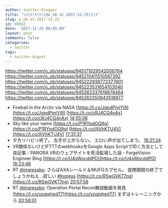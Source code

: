 ```yaml
---
author: twitter-blogger
title: "\n\t\t\t\t@o_ob at 2017-12-25\t\t"
slug: o_ob-at-2017-12-25
id: 40942
date: '2017-12-25 00:05:00'
layout: post
comments: false
categories:
  - twitter
tags:
  - twitter-digest
---
```


https://twitter.com/o_ob/statuses/945171029542006784 https://twitter.com/o_ob/statuses/945210411510587392 https://twitter.com/o_ob/statuses/945222938772377601 https://twitter.com/o_ob/statuses/945223531654103040 https://twitter.com/o_ob/statuses/945262337618878464 https://twitter.com/o_ob/statuses/945262350843518977  

*   Fireball in the Arctic via NASA [https://t.co/JgpdPmjYj9](https://t.co/JgpdPmjYj9) [https://t.co/cRJ4CQ4nAx](https://t.co/cRJ4CQ4nAx) [14:55:08](https://twitter.com/o_ob/statuses/945171029542006784)
*   Sky like your name [https://t.co/P1RYpdOQ9q](https://t.co/P1RYpdOQ9q) [https://t.co/jIjVhKTU4V](https://t.co/jIjVhKTU4V) [17:31:37](https://twitter.com/o_ob/statuses/945210411510587392)
*   夕方リハビリ終了。 左手が上がらない。 エロい声が出てしまう。 [18:21:24](https://twitter.com/o_ob/statuses/945222938772377601)
*   VR関係ないけどIFTTTのwebhooksをGoogle Apps Scriptで叩く方法として良記事／PANORA VRのウェブサイトを死活監視した話 - ForgeVision Engineer Blog [https://t.co/U4sWocddPD](https://t.co/U4sWocddPD) [18:23:46](https://twitter.com/o_ob/statuses/945223531654103040)
*   RT [@ingressbu](https://twitter.com/ingressbu): さらばAXAシールド＆MUFGカプセル。 提携期間の終了でしょうかねえ...寂しい [#Ingress](https://twitter.com/search?q=%23Ingress&src=hash) [https://t.co/RSwGVKT7ng](https://t.co/RSwGVKT7ng) [20:57:58](https://twitter.com/o_ob/statuses/945262337618878464)
*   RT [@ingressbu](https://twitter.com/ingressbu): Operation Portal Recon解説動画を発見 [https://t.co/xzqjqhedT7](https://t.co/xzqjqhedT7) まずはトレーニングから [20:58:01](https://twitter.com/o_ob/statuses/945262350843518977)